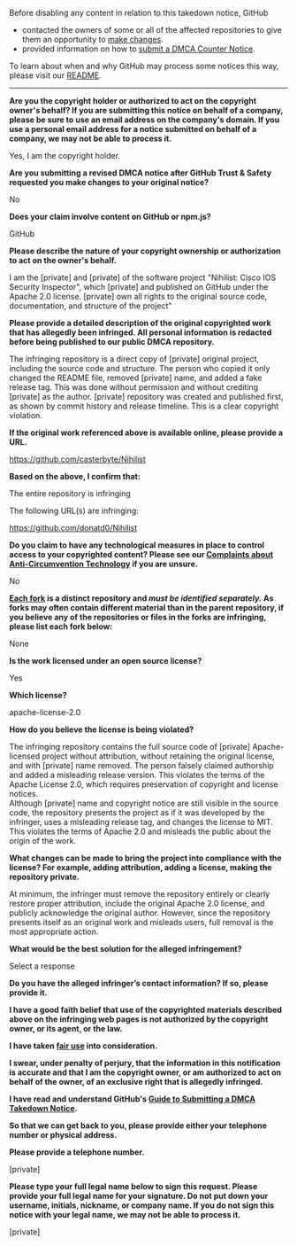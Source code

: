 Before disabling any content in relation to this takedown notice, GitHub
- contacted the owners of some or all of the affected repositories to give them an opportunity to [make changes](https://docs.github.com/en/github/site-policy/dmca-takedown-policy#a-how-does-this-actually-work).
- provided information on how to [submit a DMCA Counter Notice](https://docs.github.com/en/articles/guide-to-submitting-a-dmca-counter-notice).

To learn about when and why GitHub may process some notices this way, please visit our [README](https://github.com/github/dmca/blob/master/README.md#anatomy-of-a-takedown-notice).

---

**Are you the copyright holder or authorized to act on the copyright owner's behalf? If you are submitting this notice on behalf of a company, please be sure to use an email address on the company's domain. If you use a personal email address for a notice submitted on behalf of a company, we may not be able to process it.**

Yes, I am the copyright holder.

**Are you submitting a revised DMCA notice after GitHub Trust & Safety requested you make changes to your original notice?**

No

**Does your claim involve content on GitHub or npm.js?**

GitHub

**Please describe the nature of your copyright ownership or authorization to act on the owner's behalf.**

I am the [private] and [private] of the software project "Nihilist: Cisco IOS Security Inspector", which [private] and published on GitHub under the Apache 2.0 license. [private] own all rights to the original source code, documentation, and structure of the project"

**Please provide a detailed description of the original copyrighted work that has allegedly been infringed. All personal information is redacted before being published to our public DMCA repository.**

The infringing repository is a direct copy of [private] original project, including the source code and structure. The person who copied it only changed the README file, removed [private] name, and added a fake release tag. This was done without permission and without crediting [private] as the author. [private] repository was created and published first, as shown by commit history and release timeline. This is a clear copyright violation.

**If the original work referenced above is available online, please provide a URL.**

https://github.com/casterbyte/Nihilist

**Based on the above, I confirm that:**

The entire repository is infringing

The following URL(s) are infringing:

https://github.com/donatd0/Nihilist

**Do you claim to have any technological measures in place to control access to your copyrighted content? Please see our <a href="https://docs.github.com/articles/guide-to-submitting-a-dmca-takedown-notice#complaints-about-anti-circumvention-technology">Complaints about Anti-Circumvention Technology</a> if you are unsure.**

No

**<a href="https://docs.github.com/articles/dmca-takedown-policy#b-what-about-forks-or-whats-a-fork">Each fork</a> is a distinct repository and <i>must be identified separately.</i> As forks may often contain different material than in the parent repository, if you believe any of the repositories or files in the forks are infringing, please list each fork below:**

None

**Is the work licensed under an open source license?**

Yes

**Which license?**

apache-license-2.0

**How do you believe the license is being violated?**

The infringing repository contains the full source code of [private] Apache-licensed project without attribution, without retaining the original license, and with [private] name removed. The person falsely claimed authorship and added a misleading release version. This violates the terms of the Apache License 2.0, which requires preservation of copyright and license notices.  
Although [private] name and copyright notice are still visible in the source code, the repository presents the project as if it was developed by the infringer, uses a misleading release tag, and changes the license to MIT. This violates the terms of Apache 2.0 and misleads the public about the origin of the work.

**What changes can be made to bring the project into compliance with the license? For example, adding attribution, adding a license, making the repository private.**

At minimum, the infringer must remove the repository entirely or clearly restore proper attribution, include the original Apache 2.0 license, and publicly acknowledge the original author. However, since the repository presents itself as an original work and misleads users, full removal is the most appropriate action.

**What would be the best solution for the alleged infringement?**

Select a response

**Do you have the alleged infringer’s contact information? If so, please provide it.**

**I have a good faith belief that use of the copyrighted materials described above on the infringing web pages is not authorized by the copyright owner, or its agent, or the law.**

**I have taken <a href="https://www.lumendatabase.org/topics/22">fair use</a> into consideration.**

**I swear, under penalty of perjury, that the information in this notification is accurate and that I am the copyright owner, or am authorized to act on behalf of the owner, of an exclusive right that is allegedly infringed.**

**I have read and understand GitHub's <a href="https://docs.github.com/articles/guide-to-submitting-a-dmca-takedown-notice/">Guide to Submitting a DMCA Takedown Notice</a>.**

**So that we can get back to you, please provide either your telephone number or physical address.**

**Please provide a telephone number.**

[private]

**Please type your full legal name below to sign this request. Please provide your full legal name for your signature. Do not put down your username, initials, nickname, or company name. If you do not sign this notice with your legal name, we may not be able to process it.**

[private]
